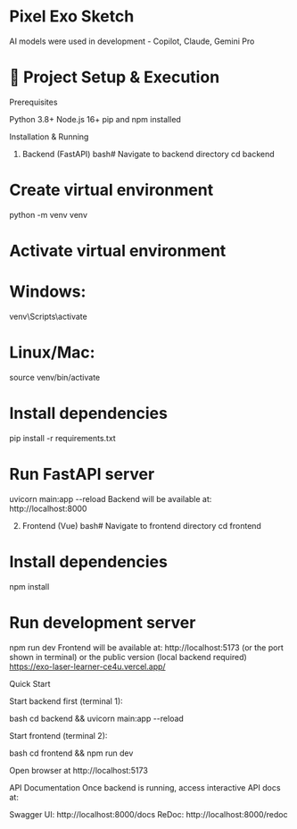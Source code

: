 # Pixel Exo Sketch
AI models were used in development - Copilot, Claude, Gemini Pro


# 🚀 Project Setup & Execution
Prerequisites

Python 3.8+
Node.js 16+
pip and npm installed

Installation & Running
1. Backend (FastAPI)
bash# Navigate to backend directory
cd backend

# Create virtual environment
python -m venv venv

# Activate virtual environment
# Windows:
venv\Scripts\activate
# Linux/Mac:
source venv/bin/activate

# Install dependencies
pip install -r requirements.txt

# Run FastAPI server
uvicorn main:app --reload
Backend will be available at: http://localhost:8000

2. Frontend (Vue)
bash# Navigate to frontend directory
cd frontend

# Install dependencies
npm install

# Run development server
npm run dev
Frontend will be available at: http://localhost:5173 (or the port shown in terminal) or the public version (local backend required) https://exo-laser-learner-ce4u.vercel.app/

Quick Start

Start backend first (terminal 1):

bash   cd backend && uvicorn main:app --reload

Start frontend (terminal 2):

bash   cd frontend && npm run dev

Open browser at http://localhost:5173


API Documentation
Once backend is running, access interactive API docs at:

Swagger UI: http://localhost:8000/docs
ReDoc: http://localhost:8000/redoc
